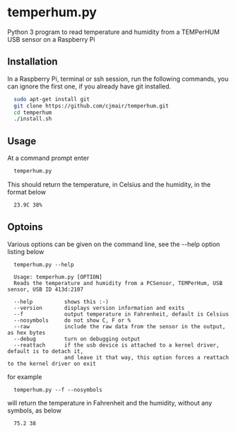 # temperhum.py
Python 3 program to read temperature and humidity from a TEMPerHUM USB sensor on a Raspberry Pi

## Installation
In a Raspberry Pi, terminal or ssh session, run the following commands, you can ignore the first one,
if you already have git installed.
```bash
  sudo apt-get install git
  git clone https://github.com/cjmair/temperhum.git
  cd temperhum
  ./install.sh
  ```
## Usage
At a command prompt enter
```bash
  temperhum.py
```
This should return the temperature, in Celsius and the humidity, in the format below
```bash
  23.9C 38%
```
## Optoins
Various options can be given on the command line, see the --help option listing below
```
  temperhum.py --help

  Usage: temperhum.py [OPTION]
  Reads the temperature and humidity from a PCSensor, TEMPerHum, USB sensor, USB ID 413d:2107

  --help          shows this :-)
  --version       displays version information and exits
  --f             output temperature in Fahrenheit, default is Celsius
  --nosymbols     do not show C, F or %
  --raw           include the raw data from the sensor in the output, as hex bytes
  --debug         turn on debugging output
  --reattach      if the usb device is attached to a kernel driver, default is to detach it,
                  and leave it that way, this option forces a reattach to the kernel driver on exit
```
for example
```
  temperhum.py --f --nosymbols
```
will return the temperature in Fahrenheit and the humidity, without any symbols, as below
```
  75.2 38
```
  
